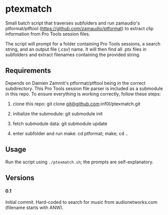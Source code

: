 # ptexmatch

Small batch script that traverses subfolders and run zamaudio's ptformat/ptftool (https://github.com/zamaudio/ptformat) to extract clip information from Pro Tools session files.

The script will prompt for a folder containing Pro Tools sessions, a search string, and an output file (.csv) name. It will then find all .ptx files in subfolders and extract filenames containing the provided string.

## Requirements

Depends on Damien Zammit's ptformat/ptftool being in the correct subdirectory. This Pro Tools session file parser is included as a submodule in this repo. To ensure everything is working correctly, follow these steps:

1) clone this repo:
git clone git@github.com:inf0l/ptexmatch.git

2) initialize the submodule:
git submodule init

3) fetch submodule data:
git submodule update

4) enter subfolder and run make:
cd ptformat; make; cd ..


## Usage

Run the script using `./ptexmatch.sh`; the prompts are self-explanatory.

## Versions

#### 0.1

Initial commit. Hard-coded to search for music from audionetworks.com (filename starts with ANW).
